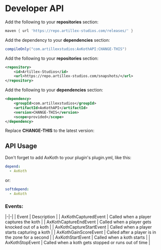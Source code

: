 # Developer API

<tabs>

<tab title="Gradle">

Add the following to your **repositories** section:
```groovy
maven { url 'https://repo.artillex-studios.com/releases/' }
```

Add the dependency to your **dependencies** section:

```groovy
compileOnly("com.artillexstudios:AxKothAPI:CHANGE-THIS")
```
</tab>

<tab title="Maven">

Add the following to your **repositories** section:
```xml
<repository>
    <id>Artillex-Studios</id>
    <url>https://repo.artillex-studios.com/snapshots/</url>
</repository>
```

Add the following to your **dependencies** section:

```xml
<dependency>
    <groupId>com.artillexstudios</groupId>
    <artifactId>AxKothAPI</artifactId>
    <version>CHANGE-THIS</version>
    <scope>provided</scope>
</dependency>
```
</tab>
</tabs>
<p>Replace <b>CHANGE-THIS</b> to the latest version: <a href="https://repo.artillex-studios.com/#/releases/com/artillexstudios/AxKothAPI"><img src="https://repo.artillex-studios.com/api/badge/latest/releases/com/artillexstudios/AxKothAPI?color=40c14a&amp;amp;name=AxKothAPI" alt=""/></a></p>

## API Usage

Don't forget to add AxKoth to your plugin's plugin.yml, like this:
```yaml
depend:
  - AxKoth
```
or:
```yaml
softdepend:
  - AxKoth
```

### Events:

|-|-|
| Event | Description |
| AxKothCapturedEvent | Called when a player captures the koth |
| AxKothCaptureEndEvent | Called when a player gets knocked out of a koth |
| AxKothCaptureStartEvent | Called when a player starts capturing a koth |
| AxKothGainScoreEvent | Called after a player is in the zone for a second |
| AxKothStartEvent | Called when a koth starts |
| AxKothStopEvent | Called when a koth gets stopped or runs out of time |